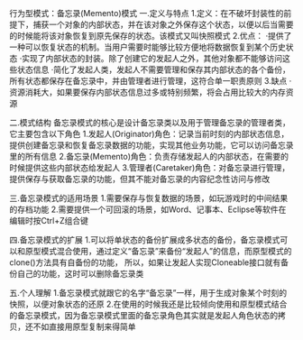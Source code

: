 行为型模式：备忘录(Memento)模式
一.定义与特点
1.定义：在不破坏封装性的前提下，捕获一个对象的内部状态，并在该对象之外保存这个状态，以便以后当需要的时候能将该对象恢复到原先保存的状态。该模式又叫快照模式
2.优点：
·提供了一种可以恢复状态的机制。当用户需要时能够比较方便地将数据恢复到某个历史状态
·实现了内部状态的封装。除了创建它的发起人之外，其他对象都不能够访问这些状态信息
·简化了发起人类，发起人不需要管理和保存其内部状态的各个备份，所有状态都保存在备忘录中，并由管理者进行管理，这符合单一职责原则
3.缺点
·资源消耗大，如果要保存内部状态信息过多或特别频繁，将会占用比较大的内存资源

二.模式结构
备忘录模式的核心是设计备忘录类以及用于管理备忘录的管理者类，它主要包含以下角色
1.发起人(Originator)角色：记录当前时刻的内部状态信息，提供创建备忘录和恢复备忘录数据的功能，实现其他业务功能，它可以访问备忘录里的所有信息
2.备忘录(Memento)角色：负责存储发起人的内部状态，在需要的时候提供这些内部状态给发起人
3.管理者(Caretaker)角色：对备忘录进行管理，提供保存与获取备忘录的功能，但其不能对备忘录的内容纪念性访问与修改

三.备忘录模式的适用场景
1.需要保存与恢复数据的场景，如玩游戏时的中间结果的存档功能
2.需要提供一个可回滚的场景，如Word、记事本、Eclipse等软件在编辑时按Ctrl+Z组合键

四.备忘录模式的扩展
1.可以将单状态的备份扩展成多状态的备份，备忘录模式可以和原型模式混合使用，通过定义“备忘录”来备份“发起人”的信息，而原型模式的clone()方法具有自备份的功能，
所以，如果让发起人实现Cloneable接口就有备份自己的功能，这时可以删除备忘录类

五.个人理解
1.备忘录模式就跟它的名字“备忘录”一样，用于生成对象某个时刻的快照，以便对象状态的还原
2.在使用的时候我还是比较倾向使用和原型模式结合的备忘录模式，因为备忘录模式里面的备忘录角色其实就是发起人角色状态的拷贝，还不如直接用原型复制来得简单
